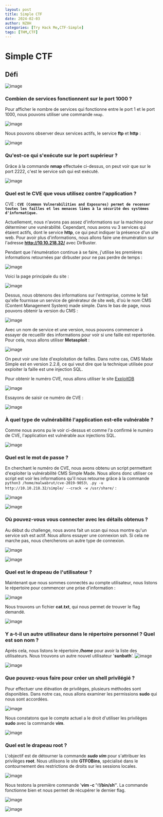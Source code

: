 ```yaml
---
layout: post
title: Simple CTF
date: 2024-02-03
author: NZ0H
categories: [Try Hack Me,CTF-Simple]
tags: [THM,CTF]
---
```


# Simple CTF
## Défi

![image](/assets/Images/THM/Simple-CTF/c1.png)

### Combien de services fonctionnent sur le port 1000 ?

Pour afficher le nombre de services qui fonctionne entre le port 1 et le port 1000, nous pouvons utiliser une commande `nmap`.

![image](/assets/Images/THM/Simple-CTF/c2.png)

Nous pouvons observer deux services actifs, le service **ftp** et **http** :

![image](/assets/Images/THM/Simple-CTF/c3.png)

### Qu'est-ce qui s'exécute sur le port supérieur ?

Grâce à la commande **nmap** effectuée ci-dessus, on peut voir que sur le port 2222, c'est le service ssh qui est exécuté.

![image](/assets/Images/THM/Simple-CTF/c4.png)

### Quel est le CVE que vous utilisez contre l'application ?

CVE : **`CVE (Common Vulnerabilities and Exposures) permet de recenser toutes les failles et les menaces liées à la sécurité des systèmes d'informatique.`**

Actuellement, nous n'avons pas assez d'informations sur la machine pour déterminer une vunérabilité. Cependant, nous avons vu 3 services qui étaient actifs, dont le service **http**, ce qui peut indiquer la présence d'un site web. Pour avoir plus d'informations, nous allons faire une énumération sur l'adresse **http://10.10.218.32/** avec DirBuster.

Pendant que l'énumération continue à se faire, j'utilise les premières informations retournées par dirbuster pour ne pas perdre de temps :

![image](/assets/Images/THM/Simple-CTF/c5.png)

Voici la page principale du site :

![image](/assets/Images/THM/Simple-CTF/c6.png)

Dessus, nous obtenons des informations sur l'entreprise, comme le fait qu'elle fournisse un service de générateur de site web, d'où le nom CMS (Content Management System) made simple. Dans le bas de page, nous pouvons obtenir la version du CMS :

![image](/assets/Images/THM/Simple-CTF/c7.png)

Avec un nom de service et une version, nous pouvons commencer à essayer de recueillir des informations pour voir si une faille est repertoriée. Pour cela, nous allons utiliser **Metasploit** :

![image](/assets/Images/THM/Simple-CTF/c8.png)

On peut voir une liste d'exploitation de failles. Dans notre cas, CMS Made Simple est en version 2.2.8, ce qui veut dire que la technique utilisée pour exploiter la faille est une injection SQL.

Pour obtenir le numéro CVE, nous allons utiliser le site [ExploitDB](https://www.exploit-db.com/)

![image](/assets/Images/THM/Simple-CTF/c9.png)


Essayons de saisir ce numéro de CVE :

![image](/assets/Images/THM/Simple-CTF/c10.png)

### À quel type de vulnérabilité l'application est-elle vulnérable ?

Comme nous avons pu le voir ci-dessus et comme l'a confirmé le numéro de CVE, l'application est vulnérable aux injections SQL.

![image](/assets/Images/THM/Simple-CTF/c11.png)

### Quel est le mot de passe ?
En cherchant le numéro de CVE, nous avons obtenu un script permettant d'exploiter la vulnérabilité CMS Simple Made. Nous allons donc utiliser ce script est voir les informations qu'il nous retourne grâce à la commande `python3 /home/malwabrut/cve-2019-9053\ .py -u http://10.10.218.32/simple/ --crack -w /usr/share/` :

![image](/assets/Images/THM/Simple-CTF/c12.png)

![image](/assets/Images/THM/Simple-CTF/c13.png)

### Où pouvez-vous vous connecter avec les détails obtenus ?

Au début du challenge, nous avons fait un scan qui nous montre qu'un service ssh est actif. Nous allons essayer une connexion ssh. Si cela ne marche pas, nous chercherons un autre type de connexion.

![image](/assets/Images/THM/Simple-CTF/c14.png)

![image](/assets/Images/THM/Simple-CTF/c15.png)

### Quel est le drapeau de l'utilisateur ?

Maintenant que nous sommes connectés au compte utilisateur, nous listons le répertoire pour commencer une prise d'information :

![image](/assets/Images/THM/Simple-CTF/c16.png)

Nous trouvons un fichier **cat.txt**, qui nous permet de trouver le flag demandé.

![image](/assets/Images/THM/Simple-CTF/c17.png)

### Y a-t-il un autre utilisateur dans le répertoire personnel ? Quel est son nom ?

Après cela, nous listons le répertoire ***/home*** pour avoir la liste des utilisateurs. Nous trouvons un autre nouvel utilisateur '**sunbath**'.
![image](/assets/Images/THM/Simple-CTF/c18.png)

![image](/assets/Images/THM/Simple-CTF/c19.png)

### Que pouvez-vous faire pour créer un shell privilégié ?

Pour effectuer une élévation de privilèges, plusieurs méthodes sont disponibles. Dans notre cas, nous allons examiner les permissions **sudo** qui nous sont accordées.

![image](/assets/Images/THM/Simple-CTF/c20.png)

Nous constatons que le compte actuel a le droit d'utiliser les privilèges **sudo** avec la commande **vim**.

![image](/assets/Images/THM/Simple-CTF/c21.png)

### Quel est le drapeau root ?

L'objectif est de détourner la commande ***sudo vim*** pour s'attribuer les privilèges **root**. Nous utilisons le site **GTFOBins**, spécialisé dans le contournement des restrictions de droits sur les sessions locales.

![image](/assets/Images/THM/Simple-CTF/c22.png)

Nous testons la première commande '**vim -c ':!/bin/sh'**'. La commande fonctionne bien et nous permet de récupérer le dernier flag.

![image](/assets/Images/THM/Simple-CTF/c23.png)

![image](/assets/Images/THM/Simple-CTF/c24.png)